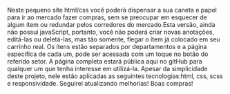 Neste pequeno site html/css você poderá dispensar a sua caneta e papel para ir ao mercado fazer compras, sem se preocupar em esquecer de algum ítem ou redundar pelos corredores do mercado.Esta versão, ainda não possui javaScript, portanto, você não poderá criar novas anotações, editá-las ou deletá-las, mas tão somente, flegar o ítem já colocado em seu carrinho real.
Os ítens estão separados por departamentos e a página específica de cada um, pode ser acessada com um toque no botão do referido setor.
A página completa estará pública aqui no gitHub para qualquer um que tenha interesse em utilizá-la.
Apesar da simplicidade deste projeto, nele estão aplicadas as seguintes tecnologias:html, css, scss e responsividade.
Seguirei atualizando melhorias!
Boas compras!
